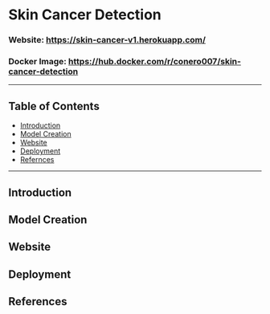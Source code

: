 # Skin Cancer Detection

### Website: https://skin-cancer-v1.herokuapp.com/

### Docker Image: https://hub.docker.com/r/conero007/skin-cancer-detection

---
## Table of Contents
* [Introduction](#intro)
* [Model Creation](#model)
* [Website](#website)
* [Deployment](#deploy)
* [Refernces](#refernces)

---

## Introduction <a name="intro"></a>

> 


## Model Creation <a name="model"></a>

> 


## Website <a name="website"></a>

> 


## Deployment <a name="deploy"></a>

> 


## References <a name="refernces"></a>


